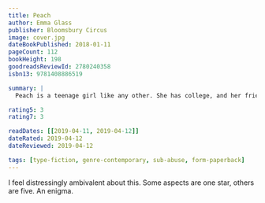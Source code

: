 ```yaml
---
title: Peach
author: Emma Glass
publisher: Bloomsbury Circus
image: cover.jpg
dateBookPublished: 2018-01-11
pageCount: 112
bookHeight: 198
goodreadsReviewId: 2780240358
isbn13: 9781408886519

summary: |
  Peach is a teenage girl like any other. She has college, and her friends, and her parents and the new baby, and her gorgeous boyfriend Green. She has her friend Sandy, and Sid the cat, and homework to do. But something has happened, something unspeakable, and her world has become unfamiliar, fractured into strange textures and patterns. Reeling through her refracted universe, Peach knows that the people she loves are in danger, real danger. If she is not to be swallowed whole, Peach must summon all her courage and dig deep into something nameless and strange that lies within her.

rating5: 3
rating7: 3

readDates: [[2019-04-11, 2019-04-12]]
dateRated: 2019-04-12
dateReviewed: 2019-04-12

tags: [type-fiction, genre-contemporary, sub-abuse, form-paperback]
---
```


I feel distressingly ambivalent about this. Some aspects are one star, others are five. An enigma.

